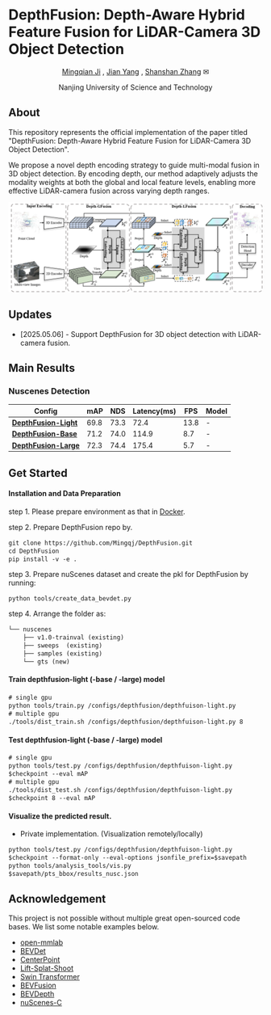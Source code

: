 # DepthFusion: Depth-Aware Hybrid Feature Fusion for LiDAR-Camera 3D Object Detection

<div align="center">

[Mingqian Ji](https://github.com/Mingqj) </sup>,
[Jian Yang](https://scholar.google.com/citations?user=6CIDtZQAAAAJ&hl=zh-CN) </sup>,
[Shanshan Zhang](https://shanshanzhang.github.io/) ✉</sup>

Nanjing University of Science and Technology

</div>

## About

This repository represents the official implementation of the paper titled "DepthFusion: Depth-Aware Hybrid Feature Fusion for LiDAR-Camera 3D Object Detection".

We propose a novel depth encoding strategy to guide multi-modal fusion in 3D object detection. By encoding depth, our method adaptively adjusts the modality weights at both the global and local feature levels, enabling more effective LiDAR-camera fusion across varying depth ranges.

![](./resources/pipeline.png)

## Updates
- [2025.05.06] - Support DepthFusion for 3D object detection with LiDAR-camera fusion.

## Main Results
### Nuscenes Detection
| Config                                                                    | mAP        | NDS        | Latency(ms) | FPS  | Model                                                                                          |
| ------------------------------------------------------------------------- | ---------- | ---------- | ---- | ---- | ---------------------------------------------------------------------------------------------- |
| [**DepthFusion-Light**](configs/depthfusion/depthfusion-tiny.py) | 69.8 | 73.3 | 72.4  |13.8 | - | 
| [**DepthFusion-Base**](configs/depthfusion/depthfusion-base.py) | 71.2 | 74.0 | 114.9  |8.7 | - |
| [**DepthFusion-Large**](configs/depthfusion/depthfusion-large.py) | 72.3 | 74.4 | 175.4  |5.7 | - |


## Get Started

#### Installation and Data Preparation

step 1. Please prepare environment as that in [Docker](docker/Dockerfile).

step 2. Prepare DepthFusion repo by.
```shell script
git clone https://github.com/Mingqj/DepthFusion.git
cd DepthFusion
pip install -v -e .
```

step 3. Prepare nuScenes dataset and create the pkl for DepthFusion by running:
```shell
python tools/create_data_bevdet.py
```
step 4. Arrange the folder as:
```shell script
└── nuscenes
    ├── v1.0-trainval (existing)
    ├── sweeps  (existing)
    ├── samples (existing)
    └── gts (new)
```

#### Train depthfusion-light (-base / -large) model
```shell
# single gpu
python tools/train.py /configs/depthfusion/depthfuison-light.py
# multiple gpu
./tools/dist_train.sh /configs/depthfusion/depthfuison-light.py 8
```

#### Test depthfusion-light (-base / -large) model
```shell
# single gpu
python tools/test.py /configs/depthfusion/depthfuison-light.py $checkpoint --eval mAP
# multiple gpu
./tools/dist_test.sh /configs/depthfusion/depthfuison-light.py $checkpoint 8 --eval mAP
```

#### Visualize the predicted result.

- Private implementation. (Visualization remotely/locally)

```shell
python tools/test.py /configs/depthfusion/depthfuison-light.py $checkpoint --format-only --eval-options jsonfile_prefix=$savepath
python tools/analysis_tools/vis.py $savepath/pts_bbox/results_nusc.json
```

## Acknowledgement

This project is not possible without multiple great open-sourced code bases. We list some notable examples below.

- [open-mmlab](https://github.com/open-mmlab)
- [BEVDet](https://github.com/HuangJunJie2017/BEVDet)
- [CenterPoint](https://github.com/tianweiy/CenterPoint)
- [Lift-Splat-Shoot](https://github.com/nv-tlabs/lift-splat-shoot)
- [Swin Transformer](https://github.com/microsoft/Swin-Transformer)
- [BEVFusion](https://github.com/mit-han-lab/bevfusion)
- [BEVDepth](https://github.com/Megvii-BaseDetection/BEVDepth)
- [nuScenes-C](https://opendatalab.com/OpenDataLab/nuScenes-C)
